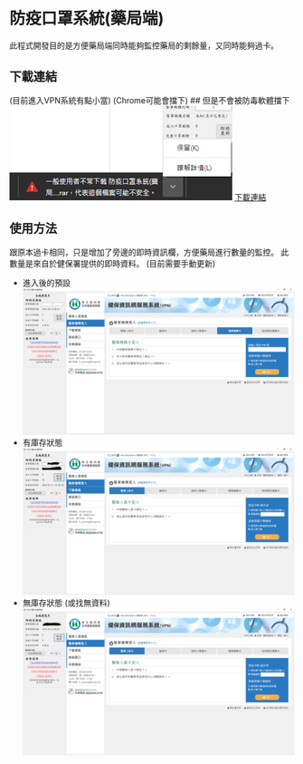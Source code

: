 # 防疫口罩系統(藥局端)
此程式開發目的是方便藥局端同時能夠監控藥局的剩餘量，又同時能夠過卡。
## 下載連結
(目前進入VPN系統有點小當) (Chrome可能會擋下) ## 但是不會被防毒軟體擋下  
![chrome](Pic/chrome.PNG)
[下載連結](https://github.com/k1vink1vin/Vaccination-mask-system-pharmacy-side-/raw/master/%E9%98%B2%E7%96%AB%E5%8F%A3%E7%BD%A9%E7%B3%BB%E7%B5%B1(%E8%97%A5%E5%B1%80%E7%AB%AF).rar "link")
## 使用方法

跟原本過卡相同，只是增加了旁邊的即時資訊欄，方便藥局進行數量的監控。
此數量是來自於健保署提供的即時資料。 (目前需要手動更新)

-   進入後的預設
![Default](Pic/Default.PNG)
-   有庫存狀態
![True](Pic/True.PNG)
-   無庫存狀態 (或找無資料)
![False](Pic/False.PNG)
